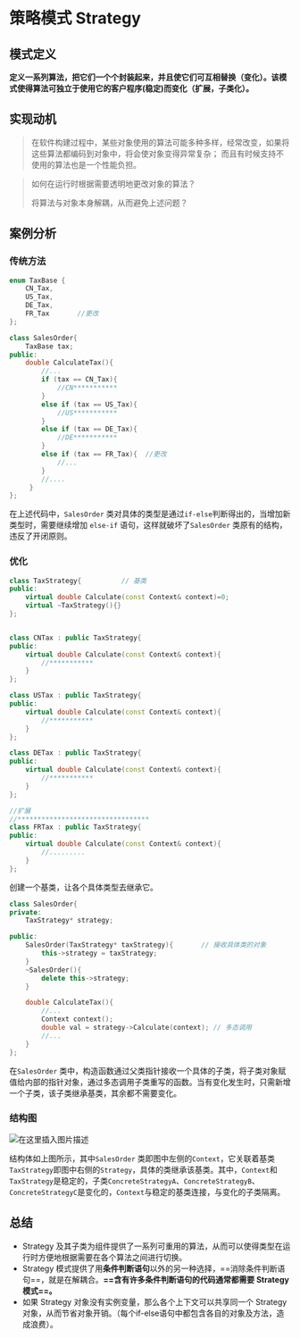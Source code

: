 # 策略模式 Strategy

## 模式定义

**定义一系列算法，把它们一个个封装起来，并且使它们可互相替换（变化）。该模式使得算法可独立于使用它的客户程序(稳定)而变化（扩展，子类化）。**

## 实现动机

> 在软件构建过程中，某些对象使用的算法可能多种多样，经常改变，如果将这些算法都编码到对象中，将会使对象变得异常复杂；
> 而且有时候支持不使用的算法也是一个性能负担。

> 如何在运行时根据需要透明地更改对象的算法？
>
> 将算法与对象本身解耦，从而避免上述问题？

## 案例分析

### 传统方法

```CPP
enum TaxBase {
	CN_Tax,
	US_Tax,
	DE_Tax,
	FR_Tax       //更改
};

class SalesOrder{
    TaxBase tax;
public:
    double CalculateTax(){
        //...     
        if (tax == CN_Tax){
            //CN***********
        }
        else if (tax == US_Tax){
            //US***********
        }
        else if (tax == DE_Tax){
            //DE***********
        }
		else if (tax == FR_Tax){  //更改
			//...
		}
        //....
     }   
};
```

在上述代码中，`SalesOrder` 类对具体的类型是通过`if-else`判断得出的，当增加新类型时，需要继续增加 `else-if` 语句，这样就破坏了`SalesOrder` 类原有的结构，违反了开闭原则。

### 优化

```CPP
class TaxStrategy{			// 基类
public:
    virtual double Calculate(const Context& context)=0;
    virtual ~TaxStrategy(){}
};


class CNTax : public TaxStrategy{
public:
    virtual double Calculate(const Context& context){
        //***********
    }
};

class USTax : public TaxStrategy{
public:
    virtual double Calculate(const Context& context){
        //***********
    }
};

class DETax : public TaxStrategy{
public:
    virtual double Calculate(const Context& context){
        //***********
    }
};

//扩展
//*********************************
class FRTax : public TaxStrategy{
public:
	virtual double Calculate(const Context& context){
		//.........
	}
};
```

创建一个基类，让各个具体类型去继承它。

```CPP
class SalesOrder{
private:
    TaxStrategy* strategy;

public:
    SalesOrder(TaxStrategy* taxStrategy){		// 接收具体类的对象
        this->strategy = taxStrategy;
    }
    ~SalesOrder(){
        delete this->strategy;
    }

	double CalculateTax(){
        //...    
        Context context();
        double val = strategy->Calculate(context); // 多态调用
        //...
    }    
};
```

在`SalesOrder` 类中，构造函数通过父类指针接收一个具体的子类，将子类对象赋值给内部的指针对象，通过多态调用子类重写的函数。当有变化发生时，只需新增一个子类，该子类继承基类，其余都不需要变化。

### 结构图

![在这里插入图片描述](https://img-blog.csdnimg.cn/20210627172604126.png?x-oss-process=image/watermark,type_ZmFuZ3poZW5naGVpdGk,shadow_10,text_aHR0cHM6Ly9ibG9nLmNzZG4ubmV0L3dlaXhpbl80NTg2NzM4Mg==,size_16,color_FFFFFF,t_70)

结构体如上图所示，其中`SalesOrder` 类即图中左侧的`Context`，它关联着基类`TaxStrategy`即图中右侧的`Strategy`，具体的类继承该基类。其中，`Context`和`TaxStrategy`是稳定的，子类`ConcreteStrategyA`、`ConcreteStrategyB`、`ConcreteStrategyC`是变化的，`Context`与稳定的基类连接，与变化的子类隔离。

## 总结

- Strategy 及其子类为组件提供了一系列可重用的算法，从而可以使得类型在运行时方便地根据需要在各个算法之间进行切换。
- Strategy 模式提供了用**条件判断语句**以外的另一种选择，==消除条件判断语句==，就是在解耦合。**==含有许多条件判断语句的代码通常都需要 Strategy 模式==。**
- 如果 Strategy 对象没有实例变量，那么各个上下文可以共享同一个 Strategy 对象，从而节省对象开销。（每个if-else语句中都包含各自的对象及方法，造成浪费）。